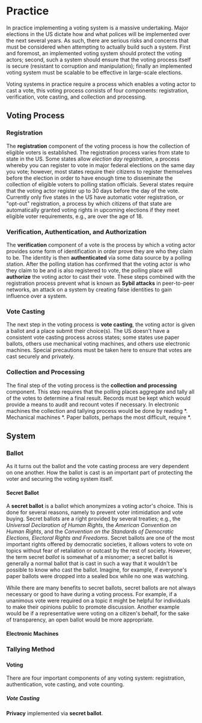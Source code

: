 Practice
========
In practice implementing a voting system is a massive undertaking. Major
elections in the US dictate how and what polices will be implemented over the
next several years. As such, there are serious risks and concerns that must be
considered when attempting to actually build such a system. First and foremost,
an implemented voting system should protect the voting actors; second, such a
system should ensure that the voting process itself is secure (resistant to
corruption and manipulation); finally an implemented voting system must be
scalable to be effective in large-scale elections.

Voting systems in practice require a process which enables a voting actor to
cast a vote, this voting process consists of four components: registration,
verification, vote casting, and collection and processing.

Voting Process
--------------
### Registration
The **registration** component of the voting process is how the collection of
eligible voters is established. The registration process varies from state to
state in the US. Some states allow *election day registration*, a process
whereby you can register to vote in major federal elections on the same day you
vote; however, most states require their citizens to register themselves before
the election in order to have enough time to disseminate the collection of
eligible voters to polling station officials. Several states require that the
voting actor register up to 30 days before the day of the vote. Currently only
five states in the US have automatic voter registration, or "opt-out"
registration, a process by which citizens of that state are automatically
granted voting rights in upcoming elections if they meet eligible voter
requirements, e.g., are over the age of 18.

### Verification, Authentication, and Authorization
The **verification** component of a vote is the process by which a voting actor
provides some form of identification in order prove they are who they claim to
be. The identity is then **authenticated** via some data source by a polling
station. After the polling station has confirmed that the voting actor is who
they claim to be and is also registered to vote, the polling place will
**authorize** the voting actor to cast their vote.  These steps combined with
the registration process prevent what is known as **Sybil attacks** in
peer-to-peer networks, an attack on a system by creating false identities to
gain influence over a system.

### Vote Casting
The next step in the voting process is **vote casting**, the voting actor is
given a ballot and a place submit their choice(s). The US doesn't have a
consistent vote casting process across states; some states use paper ballots,
others use mechanical voting machines, and others use electronic machines.
Special precautions must be taken here to ensure that votes are cast securely
and privately.

### Collection and Processing
The final step of the voting process is the **collection and processing**
component. This step requires that the polling places aggregate and tally all of
the votes to determine a final result. Records must be kept which would provide
a means to audit and recount votes if necessary. In electronic machines the
collection and tallying process would be done by reading \*. Mechanical machines
\*. Paper ballots, perhaps the most difficult, require \*.


System
------
### Ballot
As it turns out the ballot and the vote casting process are very dependent on
one another. How the ballot is cast is an important part of protecting the voter
and securing the voting system itself.

#### Secret Ballot
A **secret ballot** is a ballot which anonymizes a voting actor's choice. This
is done for several reasons, namely to prevent voter intimidation and vote
buying. Secret ballots are a right provided by several treaties; e.g., the
*Universal Declaration of Human Rights*, the *American Convention on Human
Rights*, and the *Convention on the Standards of Democratic Elections, Electoral
Rights and Freedoms*. Secret ballots are one of the most important rights
offered by democratic societies, it allows voters to vote on topics without fear
of retaliation or outcast by the rest of society. However, the term secret
*ballot* is somewhat of a misnomer; a secret ballot is generally a normal
ballot that is cast in such a way that it wouldn't be possible to know who cast
the ballot. Imagine, for example, if everyone's paper ballots were dropped into
a sealed box while no one was watching.

While there are many benefits to secret ballots, secret ballots are not always
necessary or good to have during a voting process.  For example, if a unanimous
vote were required on a topic it might be helpful for individuals to make their
opinions public to promote discussion. Another example would be if a
representative were voting on a citizen's behalf, for the sake of transparency,
an open ballot would be more appropriate.

#### Electronic Machines

####

### Tallying Method

###

#### Voting
There are four important components of any voting system: registration,
authentication, vote casting, and vote counting.

##### Vote Casting
**Privacy** implemented via **secret ballot**.


